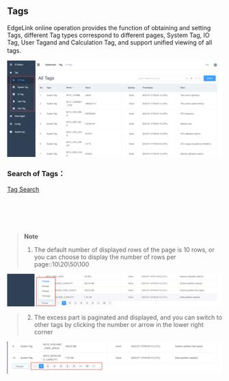 ## Tags


EdgeLink online operation provides the function of obtaining and setting Tags, different Tag types correspond to different pages, System Tag, IO Tag, User Tagand and Calculation Tag, and support unified viewing of all tags.　

![](tags_001.png)

### Search of Tags：

[Tag Search](./tag_search/tag_search.html)

<br>

<br><br>

>**Note**
>
>1. The default number of displayed rows of the page is 10 rows, or you can choose to display the number of rows per page::10\20\50\100

![](tags_002.png)

>
>2. The excess part is paginated and displayed, and you can switch to other tags by clicking the number or arrow in the lower right corner

![](tags_003.png)

